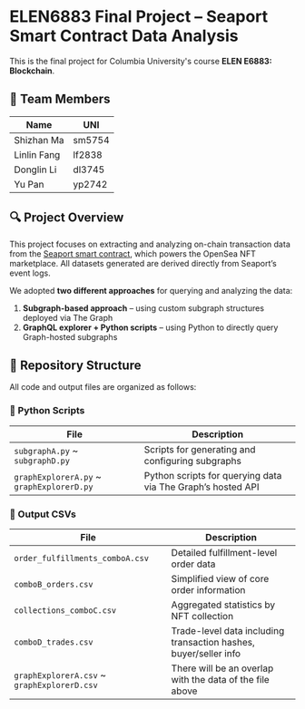 # ELEN6883 Final Project – Seaport Smart Contract Data Analysis
This is the final project for Columbia University's course **ELEN E6883: Blockchain**.

## 👥 Team Members

| Name         | UNI     |
|--------------|---------|
| Shizhan Ma   | sm5754  |
| Linlin Fang  | lf2838  |
| Donglin Li   | dl3745  |
| Yu Pan       | yp2742  |


## 🔍 Project Overview

This project focuses on extracting and analyzing on-chain transaction data from the [Seaport smart contract](https://etherscan.io/address/0x00000000006c3852cbEf3e08E8dF289169EdE581), which powers the OpenSea NFT marketplace. All datasets generated are derived directly from Seaport’s event logs.

We adopted **two different approaches** for querying and analyzing the data:
1. **Subgraph-based approach** – using custom subgraph structures deployed via The Graph
2. **GraphQL explorer + Python scripts** – using Python to directly query Graph-hosted subgraphs


## 📁 Repository Structure
All code and output files are organized as follows:

### 🔹 Python Scripts
| File | Description |
|------|-------------|
| `subgraphA.py` ~ `subgraphD.py` | Scripts for generating and configuring subgraphs |
| `graphExplorerA.py` ~ `graphExplorerD.py` | Python scripts for querying data via The Graph’s hosted API |

### 🔹 Output CSVs

| File | Description |
|------|-------------|
| `order_fulfillments_comboA.csv` | Detailed fulfillment-level order data |
| `comboB_orders.csv` | Simplified view of core order information |
| `collections_comboC.csv` | Aggregated statistics by NFT collection |
| `comboD_trades.csv` | Trade-level data including transaction hashes, buyer/seller info |
| `graphExplorerA.csv` ~ `graphExplorerD.csv` | There will be an overlap with the data of the file above |


